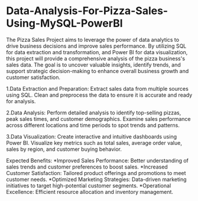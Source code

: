 # Data-Analysis-For-Pizza-Sales-Using-MySQL-PowerBI
The Pizza Sales Project aims to leverage the power of data analytics to drive business decisions and improve sales performance. By utilizing SQL for data extraction and transformation, and Power BI for data visualization, this project will provide a comprehensive analysis of the pizza business's sales data. The goal is to uncover valuable insights, identify trends, and support strategic decision-making to enhance overall business growth and customer satisfaction.

1.Data Extraction and Preparation:
Extract sales data from multiple sources using SQL.
Clean and preprocess the data to ensure it is accurate and ready for analysis.

2.Data Analysis:
Perform detailed analysis to identify top-selling pizzas, peak sales times, and customer demographics.
Examine sales performance across different locations and time periods to spot trends and patterns.

3.Data Visualization:
Create interactive and intuitive dashboards using Power BI.
Visualize key metrics such as total sales, average order value, sales by region, and customer buying behavior.

Expected Benefits:
*Improved Sales Performance: Better understanding of sales trends and customer preferences to boost sales.
*Increased Customer Satisfaction: Tailored product offerings and promotions to meet customer needs.
*Optimized Marketing Strategies: Data-driven marketing initiatives to target high-potential customer segments.
*Operational Excellence: Efficient resource allocation and inventory management.

